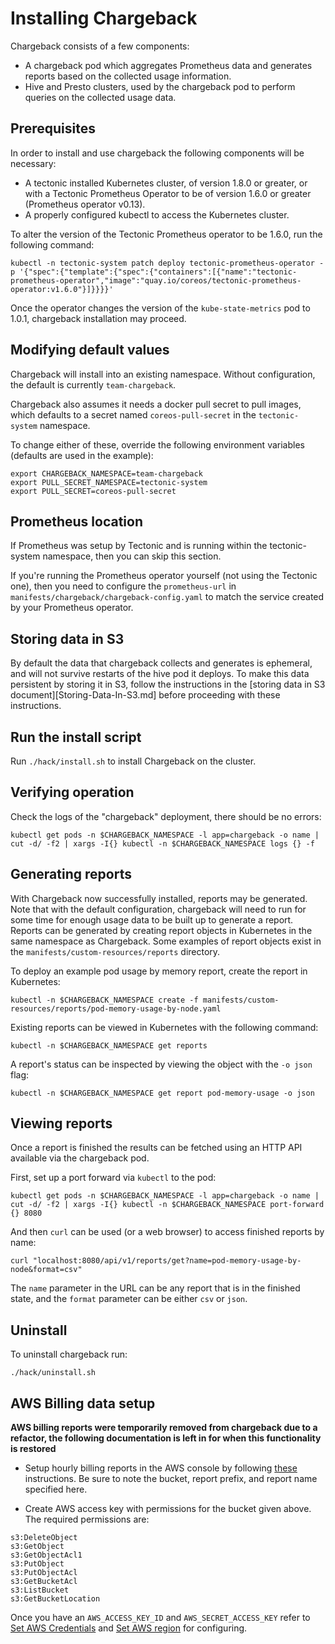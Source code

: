 # Installing Chargeback

Chargeback consists of a few components:

- A chargeback pod which aggregates Prometheus data and generates reports based
  on the collected usage information.
- Hive and Presto clusters, used by the chargeback pod to perform queries on the
  collected usage data.

## Prerequisites

In order to install and use chargeback the following components will be
necessary:

- A tectonic installed Kubernetes cluster, of version 1.8.0 or greater, or with
  a Tectonic Prometheus Operator to be of version 1.6.0 or greater (Prometheus
  operator v0.13).
- A properly configured kubectl to access the Kubernetes cluster.

To alter the version of the Tectonic Prometheus operator to be 1.6.0, run the
following command:

```
kubectl -n tectonic-system patch deploy tectonic-prometheus-operator -p '{"spec":{"template":{"spec":{"containers":[{"name":"tectonic-prometheus-operator","image":"quay.io/coreos/tectonic-prometheus-operator:v1.6.0"}]}}}}'
```

Once the operator changes the version of the `kube-state-metrics` pod to 1.0.1,
chargeback installation may proceed.

## Modifying default values

Chargeback will install into an existing namespace. Without configuration, the
default is currently `team-chargeback`.

Chargeback also assumes it needs a docker pull secret to pull images, which
defaults to a secret named `coreos-pull-secret` in the `tectonic-system`
namespace.

To change either of these, override the following environment variables
(defaults are used in the example):

```
export CHARGEBACK_NAMESPACE=team-chargeback
export PULL_SECRET_NAMESPACE=tectonic-system
export PULL_SECRET=coreos-pull-secret
```

## Prometheus location

If Prometheus was setup by Tectonic and is running within the tectonic-system
namespace, then you can skip this section.

If you're running the Prometheus operator yourself (not using the Tectonic one),
then you need to configure the `prometheus-url` in
`manifests/chargeback/chargeback-config.yaml` to match the service created by
your Prometheus operator.

## Storing data in S3

By default the data that chargeback collects and generates is ephemeral, and
will not survive restarts of the hive pod it deploys. To make this data
persistent by storing it in S3, follow the instructions in the [storing data in
S3 document][Storing-Data-In-S3.md] before proceeding with these instructions.

## Run the install script

Run `./hack/install.sh` to install Chargeback on the cluster.

## Verifying operation

Check the logs of the "chargeback" deployment, there should be no errors:

```
kubectl get pods -n $CHARGEBACK_NAMESPACE -l app=chargeback -o name | cut -d/ -f2 | xargs -I{} kubectl -n $CHARGEBACK_NAMESPACE logs {} -f
```

## Generating reports

With Chargeback now successfully installed, reports may be generated. Note that
with the default configuration, chargeback will need to run for some time for
enough usage data to be built up to generate a report. Reports can be generated
by creating report objects in Kubernetes in the same namespace as Chargeback.
Some examples of report objects exist in the
`manifests/custom-resources/reports` directory.

To deploy an example pod usage by memory report, create the report in
Kubernetes:

```
kubectl -n $CHARGEBACK_NAMESPACE create -f manifests/custom-resources/reports/pod-memory-usage-by-node.yaml
```

Existing reports can be viewed in Kubernetes with the following command:

```
kubectl -n $CHARGEBACK_NAMESPACE get reports
```

A report's status can be inspected by viewing the object with the `-o json`
flag:

```
kubectl -n $CHARGEBACK_NAMESPACE get report pod-memory-usage -o json
```

## Viewing reports

Once a report is finished the results can be fetched using an HTTP API available
via the chargeback pod.

First, set up a port forward via `kubectl` to the pod:

```
kubectl get pods -n $CHARGEBACK_NAMESPACE -l app=chargeback -o name | cut -d/ -f2 | xargs -I{} kubectl -n $CHARGEBACK_NAMESPACE port-forward {} 8080
```

And then `curl` can be used (or a web browser) to access finished reports by
name:

```
curl "localhost:8080/api/v1/reports/get?name=pod-memory-usage-by-node&format=csv"
```

The `name` parameter in the URL can be any report that is in the finished state,
and the `format` parameter can be either `csv` or `json`.

## Uninstall

To uninstall chargeback run:
```
./hack/uninstall.sh
```

## AWS Billing data setup

**AWS billing reports were temporarily removed from chargeback due to a
refactor, the following documentation is left in for when this functionality is
restored**

* Setup hourly billing reports in the AWS console by following [these](https://docs.aws.amazon.com/awsaccountbilling/latest/aboutv2/billing-reports-gettingstarted-turnonreports.html) instructions. Be sure to note the bucket, report prefix, and report name specified here.

* Create AWS access key with permissions for the bucket given above. The required permissions are:
```
s3:DeleteObject
s3:GetObject
s3:GetObjectAcl1
s3:PutObject
s3:PutObjectAcl
s3:GetBucketAcl
s3:ListBucket
s3:GetBucketLocation
```

Once you have an `AWS_ACCESS_KEY_ID` and `AWS_SECRET_ACCESS_KEY` refer to
[Set AWS Credentials](set-aws-credentials) and [Set AWS region](set-aws-region) for configuring.
